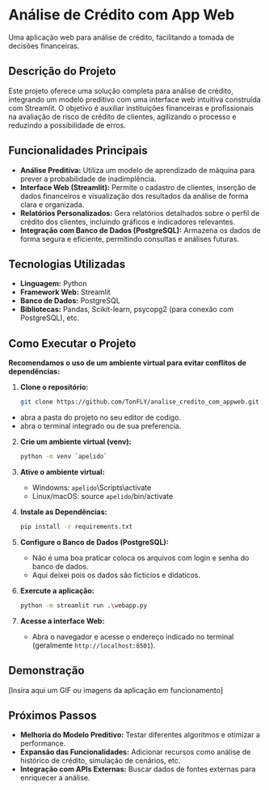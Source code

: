 # Análise de Crédito com App Web

Uma aplicação web para análise de crédito, facilitando a tomada de decisões financeiras.

## Descrição do Projeto

Este projeto oferece uma solução completa para análise de crédito, integrando um modelo preditivo com uma interface web intuitiva construída com Streamlit. O objetivo é auxiliar instituições financeiras e profissionais na avaliação de risco de crédito de clientes, agilizando o processo e reduzindo a possibilidade de erros.

## Funcionalidades Principais

* **Análise Preditiva:** Utiliza um modelo de aprendizado de máquina para prever a probabilidade de inadimplência.
* **Interface Web (Streamlit):** Permite o cadastro de clientes, inserção de dados financeiros e visualização dos resultados da análise de forma clara e organizada.
* **Relatórios Personalizados:** Gera relatórios detalhados sobre o perfil de crédito dos clientes, incluindo gráficos e indicadores relevantes.
* **Integração com Banco de Dados (PostgreSQL):** Armazena os dados de forma segura e eficiente, permitindo consultas e análises futuras.

## Tecnologias Utilizadas

* **Linguagem:** Python
* **Framework Web:** Streamlit
* **Banco de Dados:** PostgreSQL
* **Bibliotecas:** Pandas, Scikit-learn, psycopg2 (para conexão com PostgreSQL), etc.

## Como Executar o Projeto

**Recomendamos o uso de um ambiente virtual para evitar conflitos de dependências:**
1. **Clone o repositório:**
   ```bash
   git clone https://github.com/TonFLY/analise_credito_com_appweb.git

* abra a pasta do projeto no seu editor de codigo.
* abra o terminal integrado ou de sua preferencia.
   
2. **Crie um ambiente virtual (venv):**
   ```bash
   python -m venv `apelido`
   
3. **Ative o ambiente virtual:**
   * Windowns: `apelido`\Scripts\activate
   * Linux/macOS: source `apelido`/bin/activate

4. **Instale as Dependências:**
   ```bash
   pip install -r requirements.txt
5. **Configure o Banco de Dados (PostgreSQL):**
   * Não é uma boa praticar coloca os arquivos com login e senha do banco de dados.
   * Aqui deixei pois os dados são ficticios e didaticos.
6. **Exercute a aplicação:**
   ```bash
   python -m streamlit run .\webapp.py
7. **Acesse a interface Web:**
   * Abra o navegador e acesse o endereço indicado no terminal (geralmente `http://localhost:8501`).
## Demonstração

[Insira aqui um GIF ou imagens da aplicação em funcionamento]

## Próximos Passos

* **Melhoria do Modelo Preditivo:** Testar diferentes algoritmos e otimizar a performance.
* **Expansão das Funcionalidades:** Adicionar recursos como análise de histórico de crédito, simulação de cenários, etc.
* **Integração com APIs Externas:** Buscar dados de fontes externas para enriquecer a análise.
